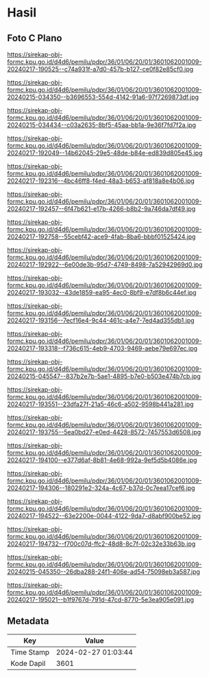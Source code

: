 # Hasil

## Foto C Plano

https://sirekap-obj-formc.kpu.go.id/d4d6/pemilu/pdpr/36/01/06/20/01/3601062001009-20240217-190525--c74a931f-a7d0-457b-b127-ce0f82e85cf0.jpg

https://sirekap-obj-formc.kpu.go.id/d4d6/pemilu/pdpr/36/01/06/20/01/3601062001009-20240215-034350--b3696553-554d-4142-91a6-97f7269873df.jpg

https://sirekap-obj-formc.kpu.go.id/d4d6/pemilu/pdpr/36/01/06/20/01/3601062001009-20240215-034434--c03a2635-8bf5-45aa-bb1a-9e36f7fd7f2a.jpg

https://sirekap-obj-formc.kpu.go.id/d4d6/pemilu/pdpr/36/01/06/20/01/3601062001009-20240217-192049--14b62045-29e5-48de-b84e-ed839d805e45.jpg

https://sirekap-obj-formc.kpu.go.id/d4d6/pemilu/pdpr/36/01/06/20/01/3601062001009-20240217-192316--4bc46ff8-f4ed-48a3-b653-af818a8e4b06.jpg

https://sirekap-obj-formc.kpu.go.id/d4d6/pemilu/pdpr/36/01/06/20/01/3601062001009-20240217-192457--6f47b621-e17b-4266-b8b2-9a746da7df49.jpg

https://sirekap-obj-formc.kpu.go.id/d4d6/pemilu/pdpr/36/01/06/20/01/3601062001009-20240217-192758--55cebf42-ace9-4fab-8ba6-bbbf01525424.jpg

https://sirekap-obj-formc.kpu.go.id/d4d6/pemilu/pdpr/36/01/06/20/01/3601062001009-20240217-192922--6e00de3b-95d7-4749-8498-7a52942969d0.jpg

https://sirekap-obj-formc.kpu.go.id/d4d6/pemilu/pdpr/36/01/06/20/01/3601062001009-20240217-193032--43de1859-ea95-4ec0-8bf9-e7df8b6c44ef.jpg

https://sirekap-obj-formc.kpu.go.id/d4d6/pemilu/pdpr/36/01/06/20/01/3601062001009-20240217-193156--7ecf16e4-9c44-461c-a4e7-7ed4ad355db1.jpg

https://sirekap-obj-formc.kpu.go.id/d4d6/pemilu/pdpr/36/01/06/20/01/3601062001009-20240217-193318--f736c615-4eb9-4703-9469-aebe79e697ec.jpg

https://sirekap-obj-formc.kpu.go.id/d4d6/pemilu/pdpr/36/01/06/20/01/3601062001009-20240215-045547--837b2e7b-5ae1-4895-b7e0-b503e474b7cb.jpg

https://sirekap-obj-formc.kpu.go.id/d4d6/pemilu/pdpr/36/01/06/20/01/3601062001009-20240217-193551--23dfa27f-21a5-46c6-a502-9598b441a281.jpg

https://sirekap-obj-formc.kpu.go.id/d4d6/pemilu/pdpr/36/01/06/20/01/3601062001009-20240217-193755--5ea0bd27-e0ed-4428-8572-7457553d6508.jpg

https://sirekap-obj-formc.kpu.go.id/d4d6/pemilu/pdpr/36/01/06/20/01/3601062001009-20240217-194100--e377d6af-8b81-4e68-992a-9ef5d5b4086e.jpg

https://sirekap-obj-formc.kpu.go.id/d4d6/pemilu/pdpr/36/01/06/20/01/3601062001009-20240217-194306--180291e2-324a-4c67-b37d-0c7eea17cef6.jpg

https://sirekap-obj-formc.kpu.go.id/d4d6/pemilu/pdpr/36/01/06/20/01/3601062001009-20240217-194522--63e2200e-0044-4122-9da7-d8abf900be52.jpg

https://sirekap-obj-formc.kpu.go.id/d4d6/pemilu/pdpr/36/01/06/20/01/3601062001009-20240217-194732--f700c07d-ffc2-48d8-8c7f-02c32e33b63b.jpg

https://sirekap-obj-formc.kpu.go.id/d4d6/pemilu/pdpr/36/01/06/20/01/3601062001009-20240215-045350--26dba288-24f1-406e-ad54-75098eb3a587.jpg

https://sirekap-obj-formc.kpu.go.id/d4d6/pemilu/pdpr/36/01/06/20/01/3601062001009-20240217-195021--b1f9767d-791d-47cd-8770-5e3ea905e091.jpg


## Metadata

| Key        | Value               |
| ---------- | ------------------- |
| Time Stamp | 2024-02-27 01:03:44 |
| Kode Dapil | 3601                |



